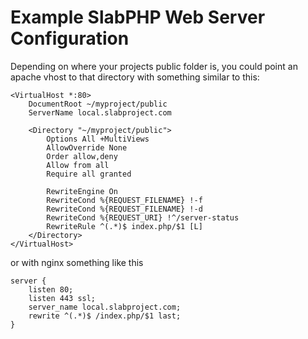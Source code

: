 # Example SlabPHP Web Server Configuration

Depending on where your projects public folder is, you could point an apache vhost to that directory with something similar to this:

    <VirtualHost *:80>
        DocumentRoot ~/myproject/public
        ServerName local.slabproject.com
    
        <Directory "~/myproject/public">
            Options All +MultiViews
            AllowOverride None
            Order allow,deny
            Allow from all
            Require all granted
    
            RewriteEngine On
            RewriteCond %{REQUEST_FILENAME} !-f
            RewriteCond %{REQUEST_FILENAME} !-d
            RewriteCond %{REQUEST_URI} !^/server-status
            RewriteRule ^(.*)$ index.php/$1 [L]
        </Directory>
    </VirtualHost>

or with nginx something like this

    server {
        listen 80;
        listen 443 ssl;
        server_name local.slabproject.com;
        rewrite ^(.*)$ /index.php/$1 last;
    }